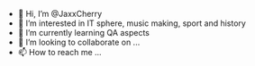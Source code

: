 - 👋 Hi, I’m @JaxxCherry
- 👀 I’m interested in IT sphere, music making, sport and history
- 🌱 I’m currently learning QA aspects
- 💞️ I’m looking to collaborate on ...
- 📫 How to reach me ...

<!---
JaxxCherry/JaxxCherry is a ✨ special ✨ repository because its `README.md` (this file) appears on your GitHub profile.
You can click the Preview link to take a look at your changes.
--->
